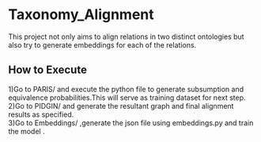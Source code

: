 # Taxonomy_Alignment #
 This project not only aims to align relations in two distinct ontologies but also try to generate embeddings for each of the relations.
 
 ## How to Execute ##
 
 1)Go to PARIS/ and execute the python file to generate subsumption and equivalence probabilities.This will serve as training dataset for next step.<br/>
 2)Go to PIDGIN/ and generate the resultant graph and final alignment results as specified.<br/>
 3)Go to Embeddings/ ,generate the json file using embeddings.py and train the model .
